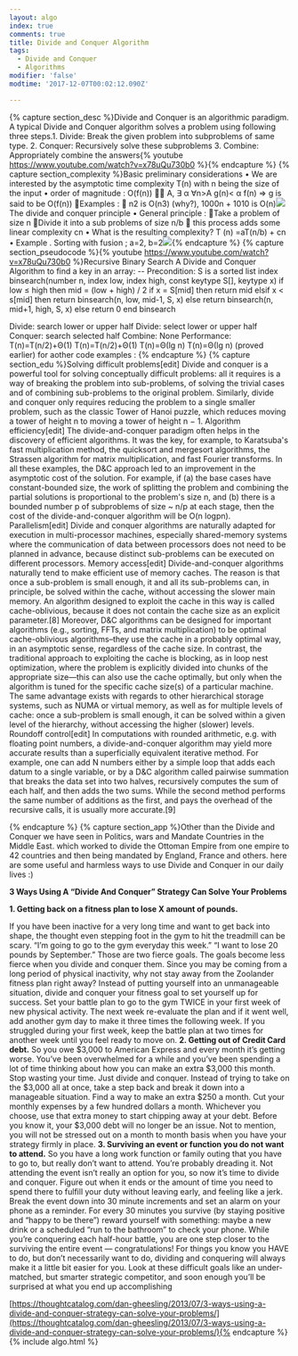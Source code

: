 ```yaml
---
layout: algo
index: true
comments: true
title: Divide and Conquer Algorithm
tags:
  - Divide and Conquer
  - Algorithms
modifier: 'false'
modtime: '2017-12-07T00:02:12.090Z'

---
```

{% capture section_desc %}Divide and Conquer is an algorithmic paradigm. A typical Divide and Conquer algorithm solves a problem using following three steps.1. Divide: Break the given problem into subproblems of same type.
2. Conquer: Recursively solve these subproblems
3. Combine: Appropriately combine the answers{% youtube <https://www.youtube.com/watch?v=x78uQu730b0> %}{% endcapture %}
{% capture section_complexity %}Basic preliminary considerations
• We are interested by the asymptotic time
complexity T(n) with n being the size of the
input
• order of magnitude : O(f(n))
∃ A, ∃ α ∀n>A g(n)< α f(n) => g is said to be
O(f(n))
Examples :
 n2 is O(n3) (why?), 1000n + 1010 is O(n)![](https://drive.google.com/open?id=1bFkHR6eiug47u69I5pDr6LUiqhji007q)The divide and conquer principle
• General principle :
Take a problem of size n
Divide it into a sub problems of size n/b
 this process adds some linear complexity cn
• What is the resulting complexity?
T (n) =aT(n/b) + cn
• Example . Sorting with fusion ; a=2, b=2![](https://drive.google.com/open?id=1AjVOJ1S5dGsMk3Qtay4ImkkLzM026bHC){% endcapture %}
{% capture section_pseudocode %}{% youtube <https://www.youtube.com/watch?v=x78uQu730b0> %}Recursive Binary Search
A Divide and Conquer Algorithm to find a key in an array: 
    -- Precondition: S is a sorted list
    index binsearch(number n, index low, index high, 
            const keytype S[], keytype x)
        if low ≤ high then
            mid = (low + high) / 2
            if x = S[mid] then
                return mid
            elsif x < s[mid] then
                return binsearch(n, low, mid-1, S, x)
            else
                return binsearch(n, mid+1, high, S, x)
        else
            return 0
    end binsearch
    
Divide: search lower or upper half 
Divide: select lower or upper half 
Conquer: search selected half 
Combine: None 
Performance: 
T(n)=T(n/2)+Θ(1)
T(n)=T(n/2)+Θ(1)
T(n)=Θ(lg n)
T(n)=Θ(lg n)
(proved earlier) for aother code examples :
[](http://www.radford.edu/~nokie/classes/360/divcon.html){% endcapture %}
{% capture section_edu %}Solving difficult problems[edit]
Divide and conquer is a powerful tool for solving conceptually difficult problems: all it requires is a way of breaking the problem into sub-problems, of solving the trivial cases and of combining sub-problems to the original problem. Similarly, divide and conquer only requires reducing the problem to a single smaller problem, such as the classic Tower of Hanoi puzzle, which reduces moving a tower of height n to moving a tower of height n − 1.
Algorithm efficiency[edit]
The divide-and-conquer paradigm often helps in the discovery of efficient algorithms. It was the key, for example, to Karatsuba's fast multiplication method, the quicksort and mergesort algorithms, the Strassen algorithm for matrix multiplication, and fast Fourier transforms.
In all these examples, the D&C approach led to an improvement in the asymptotic cost of the solution. For example, if (a) the base cases have constant-bounded size, the work of splitting the problem and combining the partial solutions is proportional to the problem's size n, and (b) there is a bounded number p of subproblems of size ~ n/p at each stage, then the cost of the divide-and-conquer algorithm will be O(n logpn).
Parallelism[edit]
Divide and conquer algorithms are naturally adapted for execution in multi-processor machines, especially shared-memory systems where the communication of data between processors does not need to be planned in advance, because distinct sub-problems can be executed on different processors.
Memory access[edit]
Divide-and-conquer algorithms naturally tend to make efficient use of memory caches. The reason is that once a sub-problem is small enough, it and all its sub-problems can, in principle, be solved within the cache, without accessing the slower main memory. An algorithm designed to exploit the cache in this way is called cache-oblivious, because it does not contain the cache size as an explicit parameter.[8] Moreover, D&C algorithms can be designed for important algorithms (e.g., sorting, FFTs, and matrix multiplication) to be optimal cache-oblivious algorithms–they use the cache in a probably optimal way, in an asymptotic sense, regardless of the cache size. In contrast, the traditional approach to exploiting the cache is blocking, as in loop nest optimization, where the problem is explicitly divided into chunks of the appropriate size—this can also use the cache optimally, but only when the algorithm is tuned for the specific cache size(s) of a particular machine.
The same advantage exists with regards to other hierarchical storage systems, such as NUMA or virtual memory, as well as for multiple levels of cache: once a sub-problem is small enough, it can be solved within a given level of the hierarchy, without accessing the higher (slower) levels.
Roundoff control[edit]
In computations with rounded arithmetic, e.g. with floating point numbers, a divide-and-conquer algorithm may yield more accurate results than a superficially equivalent iterative method. For example, one can add N numbers either by a simple loop that adds each datum to a single variable, or by a D&C algorithm called pairwise summation that breaks the data set into two halves, recursively computes the sum of each half, and then adds the two sums. While the second method performs the same number of additions as the first, and pays the overhead of the recursive calls, it is usually more accurate.[9]


[](https://en.wikipedia.org/wiki/Divide_and_conquer_algorithm){% endcapture %}
{% capture section_app %}Other than the Divide and Conquer we have seen in Politics, wars and Mandate Countries in the Middle East. which worked to divide the Ottoman Empire from one empire to 42 countries and then being mandated by England, France and others. here are some useful and harmless ways to use Divide and Conquer in our daily lives :) 

**3 Ways Using A “Divide And Conquer” Strategy Can Solve Your Problems**

**1. Getting back on a fitness plan to lose X amount of pounds.**

If you have been inactive for a very long time and want to get back into shape, the thought even stepping foot in the gym to hit the treadmill can be scary.
“I’m going to go to the gym everyday this week.”
“I want to lose 20 pounds by September.”
Those are two fierce goals. The goals become less fierce when you divide and conquer them. Since you may be coming from a long period of physical inactivity, why not stay away from the Zoolander fitness plan right away? Instead of putting yourself into an unmanageable situation, divide and conquer your fitness goal to set yourself up for success.
Set your battle plan to go to the gym TWICE in your first week of new physical activity. The next week re-evaluate the plan and if it went well, add another gym day to make it three times the following week. If you struggled during your first week, keep the battle plan at two times for another week until you feel ready to move on.
**2. Getting out of Credit Card debt.**
So you owe $3,000 to American Express and every month it’s getting worse. You’ve been overwhelmed for a while and you’ve been spending a lot of time thinking about how you can make an extra $3,000 this month. Stop wasting your time.
Just divide and conquer. Instead of trying to take on the $3,000 all at once, take a step back and break it down into a manageable situation. Find a way to make an extra $250 a month. Cut your monthly expenses by a few hundred dollars a month. Whichever you choose, use that extra money to start chipping away at your debt. Before you know it, your $3,000 debt will no longer be an issue. Not to mention, you will not be stressed out on a month to month basis when you have your strategy firmly in place.
**3. Surviving an event or function you do not want to attend.**
So you have a long work function or family outing that you have to go to, but really don’t want to attend. You’re probably dreading it. Not attending the event isn’t really an option for you, so now it’s time to divide and conquer. Figure out when it ends or the amount of time you need to spend there to fulfill your duty without leaving early, and feeling like a jerk. Break the event down into 30 minute increments and set an alarm on your phone as a reminder. For every 30 minutes you survive (by staying positive and “happy to be there”) reward yourself with something: maybe a new drink or a scheduled “run to the bathroom” to check your phone. While you’re conquering each half-hour battle, you are one step closer to the surviving the entire event — congratulations!
For things you know you HAVE to do, but don’t necessarily want to do, dividing and conquering will always make it a little bit easier for you. Look at these difficult goals like an under-matched, but smarter strategic competitor, and soon enough you’ll be surprised at what you end up accomplishing

[https://thoughtcatalog.com/dan-gheesling/2013/07/3-ways-using-a-divide-and-conquer-strategy-can-solve-your-problems/](https://thoughtcatalog.com/dan-gheesling/2013/07/3-ways-using-a-divide-and-conquer-strategy-can-solve-your-problems/){% endcapture %}
{% include algo.html %}